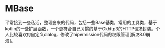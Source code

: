 # MBase
平常接到一些私活，整理出来的代码，包括一些Base基类，常用的工具类，基于kotlin的一些扩展函数，一个更符合自己习惯的基于Okhttp3的HTTP请求封装。个人比较喜欢的自定义dialog，修改了hipermission代码的权限管理[解决8.0崩溃]。




